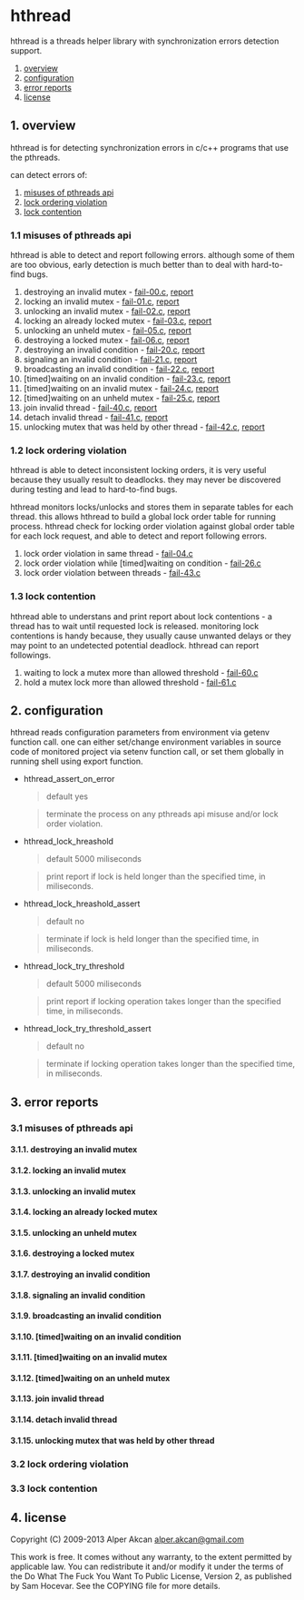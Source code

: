 # hthread #

  hthread is a threads helper library with synchronization errors detection support.
  
  1. <a href="#1-overview">overview</a>
  2. <a href="#2-configuration">configuration</a>
  3. <a href="#3-error-reports">error reports</a>
  4. <a href="#4-license">license</a>

## 1. overview ##

  hthread is for detecting synchronization errors in c/c++ programs that use the pthreads.

  can detect errors of:
  
  1. <a href="#11-misuses-of-pthreads-api">misuses of pthreads api</a>
  2. <a href="#12-lock-ordering-violation">lock ordering violation</a>
  3. <a href="#13-lock-contention">lock contention</a>

### 1.1 misuses of pthreads api ###

  hthread is able to detect and report following errors. although some of them are too obvious, early detection is much better
  than to deal with hard-to-find bugs.
  
  1. destroying an invalid mutex - <a href="test/fail-00.c">fail-00.c</a>, <a href="#311-destroying-an-invalid-mutex">report</a>
  2. locking an invalid mutex - <a href="test/fail-01.c">fail-01.c</a>, <a href="#312-locking-an-invalid-mutex">report</a>
  3. unlocking an invalid mutex - <a href="test/fail-02.c">fail-02.c</a>, <a href="#313-unlocking-an-invalid-mutex">report</a>
  4. locking an already locked mutex - <a href="test/fail-03.c">fail-03.c</a>, <a href="#314-locking-an-already-locked-mutex">report</a>
  5. unlocking an unheld mutex - <a href="test/fail-05.c">fail-05.c</a>, <a href="#315-unlocking-an-unheld-mutex">report</a>
  6. destroying a locked mutex - <a href="test/fail-06.c">fail-06.c</a>, <a href="#316-destroying-a-locked-mutex">report</a>
  7. destroying an invalid condition - <a href="test/fail-20.c">fail-20.c</a>, <a href="#317-destroying-an-invalid-condition">report</a>
  8. signaling an invalid condition - <a href="test/fail-21.c">fail-21.c</a>, <a href="#318-signaling-an-invalid-condition">report</a>
  9. broadcasting an invalid condition - <a href="test/fail-22.c">fail-22.c</a>, <a href="#319-broadcasting-an-invalid-condition">report</a>
  10. [timed]waiting on an invalid condition - <a href="test/fail-23.c">fail-23.c</a>, <a href="#3110-timedwaiting-on-an-invalid-condition">report</a>
  11. [timed]waiting on an invalid mutex - <a href="test/fail-24.c">fail-24.c</a>, <a href="#3111-timedwaiting-on-an-invalid-mutex">report</a>
  12. [timed]waiting on an unheld mutex - <a href="test/fail-25.c">fail-25.c</a>, <a href="#3112-timedwaiting-on-an-unheld-mutex">report</a>
  13. join invalid thread - <a href="test/fail-40.c">fail-40.c</a>, <a href="#3113-join-invalid-thread">report</a>
  14. detach invalid thread - <a href="test/fail-41.c">fail-41.c</a>, <a href="#3113-join-invalid-thread">report</a>
  15. unlocking mutex that was held by other thread - <a href="test/fail-42.c">fail-42.c</a>, <a href="#3115-unlocking-mutex-that-was-held-by-other-thread">report</a>

### 1.2 lock ordering violation ###

  hthread is able to detect inconsistent locking orders, it is very useful because they usually result to deadlocks. they may never
  be discovered during testing and lead to hard-to-find bugs.
  
  hthread monitors locks/unlocks and stores them in separate tables for each thread. this allows hthread to build a global lock order
  table for running process. hthread check for locking order violation against global order table for each lock request, and able to
  detect and report following errors.

  1. lock order violation in same thread - <a href="test/fail-04.c">fail-04.c</a>
  2. lock order violation while [timed]waiting on condition - <a href="test/fail-26.c">fail-26.c</a>
  3. lock order violation between threads - <a href="test/fail-43.c">fail-43.c</a>

### 1.3 lock contention ###

  hthread able to understans and print report about lock contentions - a thread has to wait until requested lock is released. monitoring
  lock contentions is handy because, they usually cause unwanted delays or they may point to an undetected potential deadlock. hthread
  can report followings.

  1. waiting to lock a mutex more than allowed threshold - <a href="test/fail-60.c">fail-60.c</a>
  2. hold a mutex lock more than allowed threshold - <a href="test/fail-61.c">fail-61.c</a>

## 2. configuration ##

  hthread reads configuration parameters from environment via getenv function call. one can either set/change environment variables in source
  code of monitored project via setenv function call, or set them globally in running shell using export function.
  
  - hthread_assert_on_error
  
    > default yes
    
    > terminate the process on any pthreads api misuse and/or lock order violation.
  
  - hthread_lock_hreashold
  
    > default 5000 miliseconds
    
    > print report if lock is held longer than the specified time, in miliseconds.
  
  - hthread_lock_hreashold_assert
  
    > default no
    
    > terminate if lock is held longer than the specified time, in miliseconds.
  
  - hthread_lock_try_threshold
  
    > default 5000 miliseconds
    
    > print report if locking operation takes longer than the specified time, in miliseconds.
  
  - hthread_lock_try_threshold_assert
  
    > default no
    
    > terminate if locking operation takes longer than the specified time, in miliseconds.

## 3. error reports ##

### 3.1 misuses of pthreads api ###

#### 3.1.1. destroying an invalid mutex

#### 3.1.2. locking an invalid mutex

#### 3.1.3. unlocking an invalid mutex

#### 3.1.4. locking an already locked mutex

#### 3.1.5. unlocking an unheld mutex

#### 3.1.6. destroying a locked mutex

#### 3.1.7. destroying an invalid condition

#### 3.1.8. signaling an invalid condition

#### 3.1.9. broadcasting an invalid condition

#### 3.1.10. [timed]waiting on an invalid condition

#### 3.1.11. [timed]waiting on an invalid mutex

#### 3.1.12. [timed]waiting on an unheld mutex

#### 3.1.13. join invalid thread

#### 3.1.14. detach invalid thread

#### 3.1.15. unlocking mutex that was held by other thread

### 3.2 lock ordering violation ###

### 3.3 lock contention ###

## 4. license ##

  Copyright (C) 2009-2013 Alper Akcan <alper.akcan@gmail.com>

  This work is free. It comes without any warranty, to the extent permitted
  by applicable law. You can redistribute it and/or modify it under the terms
  of the Do What The Fuck You Want To Public License, Version 2, as published
  by Sam Hocevar. See the COPYING file for more details.
